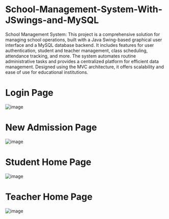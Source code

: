 # School-Management-System-With-JSwings-and-MySQL

School Management System: This project is a comprehensive solution for managing school operations, built with a Java Swing-based graphical user interface and a MySQL database backend. It includes features for user authentication, student and teacher management, class scheduling, attendance tracking, and more. The system automates routine administrative tasks and provides a centralized platform for efficient data management. Designed using the MVC architecture, it offers scalability and ease of use for educational institutions.

# Login Page
![image](https://github.com/user-attachments/assets/c81aca8d-5e01-4206-bdf5-eaa8c5d2a3d7)

# New Admission Page
![image](https://github.com/user-attachments/assets/60a04155-fcff-47bb-96a1-5a039c004271)

# Student Home Page
![image](https://github.com/user-attachments/assets/a6dec91f-87fb-4520-8071-97eacb36adad)

# Teacher Home Page
![image](https://github.com/user-attachments/assets/4dacf25e-e747-4015-9652-a8b7b207a2de)


